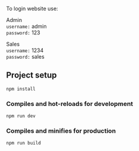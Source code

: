 
To login website use:

Admin<br/>
`username:` admin<br />
`password:` 123<br />

Sales<br/>
`username:` 1234<br />
`password:` sales<br />

## Project setup

```
npm install
```

### Compiles and hot-reloads for development

```
npm run dev
```

### Compiles and minifies for production

```
npm run build
```

